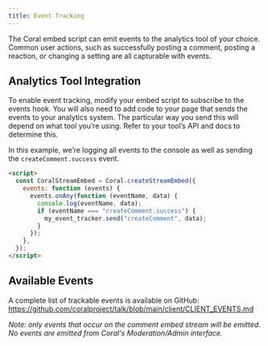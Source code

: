 ```yaml
---
title: Event Tracking
---
```


The Coral embed script can emit events to the analytics tool of your choice. Common user actions, such as successfully posting a comment, posting a reaction, or changing a setting are all capturable with events.

## Analytics Tool Integration

To enable event tracking, modify your embed script to subscribe to the events hook. You will also need to add code to your page that sends the events to your analytics system. The particular way you send this will depend on what tool you’re using. Refer to your tool’s API and docs to determine this.

In this example, we’re logging all events to the console as well as sending the `createComment.success` event.

```html
<script>
  const CoralStreamEmbed = Coral.createStreamEmbed({
    events: function (events) {
      events.onAny(function (eventName, data) {
        console.log(eventName, data);
        if (eventName === "createComment.success") {
          my_event_tracker.send("createComment", data);
        }
      });
    },
  });
</script>
```

## Available Events

A complete list of trackable events is available on GitHub: https://github.com/coralproject/talk/blob/main/client/CLIENT_EVENTS.md

_Note: only events that occur on the comment embed stream will be emitted. No events are emitted from Coral's Moderation/Admin interface._
